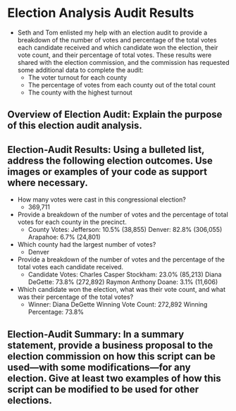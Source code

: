 # Election Analysis Audit Results

- Seth and Tom enlisted my help with an election audit to provide a breakdown of the number of votes and percentage of the total votes each candidate received and which candidate won the election, their vote count, and their percentage of total votes.  These results were shared with the election commission, and the commission has requested some additional data to complete the audit:
  - The voter turnout for each county
  - The percentage of votes from each county out of the total count
  - The county with the highest turnout

## Overview of Election Audit: Explain the purpose of this election audit analysis.
## Election-Audit Results: Using a bulleted list, address the following election outcomes. Use images or examples of your code as support where necessary.
- How many votes were cast in this congressional election? 
  - 369,711
- Provide a breakdown of the number of votes and the percentage of total votes for each county in the precinct.
  - County Votes:
    Jefferson: 10.5% (38,855)
    Denver: 82.8% (306,055)
    Arapahoe: 6.7% (24,801)
- Which county had the largest number of votes?
  - Denver
- Provide a breakdown of the number of votes and the percentage of the total votes each candidate received.
  - Candidate Votes:
    Charles Casper Stockham: 23.0% (85,213)
    Diana DeGette: 73.8% (272,892)
    Raymon Anthony Doane: 3.1% (11,606) 
- Which candidate won the election, what was their vote count, and what was their percentage of the total votes?
  - Winner: Diana DeGette
Winning Vote Count: 272,892
Winning Percentage: 73.8% 
## Election-Audit Summary: In a summary statement, provide a business proposal to the election commission on how this script can be used—with some modifications—for any election. Give at least two examples of how this script can be modified to be used for other elections.
